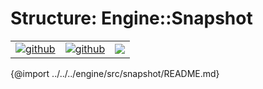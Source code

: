 # Structure: Engine::Snapshot

| | | |
|-|-|-|
[![github](https://img.shields.io/badge/github-source-blue.svg)](https://github.com/iotaledger/stronghold.rs/tree/dev/engine/src/snapshot) | [![github](https://img.shields.io/badge/rust-docs-green.svg)](https://docs.rs/stronghold_engine/latest/engine/snapshot/index.html)| [![](https://img.shields.io/crates/v/stronghold-engine.svg)](https://crates.io/crates/stronghold-engine)


{@import ../../../engine/src/snapshot/README.md}